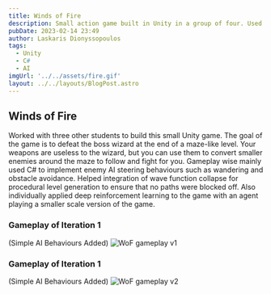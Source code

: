 ```yaml
---
title: Winds of Fire
description: Small action game built in Unity in a group of four. Used C# scripts to implmement AI behaviours, and wave function collapse for procedural level generation.
pubDate: 2023-02-14 23:49
author: Laskaris Dionyssopoulos
tags: 
  - Unity
  - C#
  - AI
imgUrl: '../../assets/fire.gif'
layout: ../../layouts/BlogPost.astro
---
```


## Winds of Fire

Worked with three other students to build this small Unity game. The goal of 
the game is to defeat the boss wizard at the end of a maze-like level. Your
weapons are useless to the wizard, but you can use them to convert smaller
enemies around the maze to follow and fight for you. Gameplay wise mainly
used C# to implement enemy AI steering behaviours such as wandering
and obstacle avoidance. Helped integration of wave function collapse
for procedural level generation to ensure that no paths were blocked off.
Also individually applied deep reinforcement learning to the game with an 
agent playing a smaller scale version of the game.

### Gameplay of Iteration 1 
(Simple AI Behaviours Added)
![WoF gameplay v1](../../assets/v1.gif "WoF gameplay v1")   

### Gameplay of Iteration 1 
(Simple AI Behaviours Added)
![WoF gameplay v2](../../assets/v2.gif "WoF gameplay v2")   